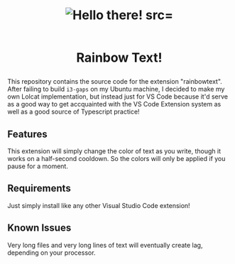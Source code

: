 <h1 align="center">
<img alt="Hello there! src="https://i.imgur.com/zvSGEQw.gif" />
<br />
<br />

Rainbow Text!
</h1>

This repository contains the source code for the extension "rainbowtext". After failing to build `i3-gaps` on my Ubuntu machine, I decided to make my own Lolcat implementation, but instead just for VS Code because it'd serve as a good way to get accquainted with the VS Code Extension system as well as a good source of Typescript practice!

## Features

This extension will simply change the color of text as you write, though it works on a half-second cooldown. So the colors will only be applied if you pause for a moment.

## Requirements

Just simply install like any other Visual Studio Code extension!

## Known Issues

Very long files and very long lines of text will eventually create lag, depending on your processor.